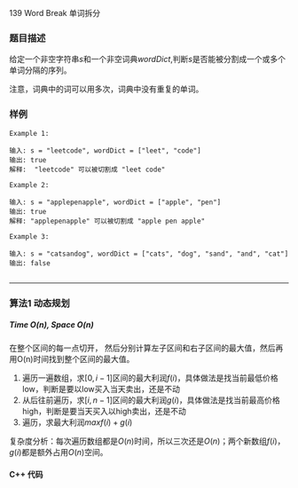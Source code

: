 139 Word Break 单词拆分

### 题目描述


给定一个非空字符串$s$和一个非空词典$wordDict$,判断$s$是否能被分割成一个或多个单词分隔的序列。

注意，词典中的词可以用多次，词典中没有重复的单词。



### 样例

```
Example 1:

输入: s = "leetcode", wordDict = ["leet", "code"]
输出: true
解释:  "leetcode" 可以被切割成 "leet code"

Example 2:

输入: s = "applepenapple", wordDict = ["apple", "pen"]
输出: true
解释: "applepenapple" 可以被切割成 "apple pen apple"

Example 3:

输入: s = "catsandog", wordDict = ["cats", "dog", "sand", "and", "cat"]
输出: false


```


----------

### 算法1 动态规划
#####  Time $O(n)$, Space $O(n)$

在整个区间的每一点切开， 然后分别计算左子区间和右子区间的最大值，然后再用O(n)时间找到整个区间的最大值。

1. 遍历一遍数组，求$[0,i-1]$区间的最大利润$f(i)$，具体做法是找当前最低价格low，判断是要以low买入当天卖出，还是不动
2. 从后往前遍历，求$[i,n-1]$区间的最大利润$g(i)$，具体做法是找当前最高价格high，判断是要当天买入以high卖出，还是不动
3. 遍历，求最大利润$max{f(i)+g(i)}$

复杂度分析：每次遍历数组都是$O(n)$时间，所以三次还是$O(n)$；两个新数组$f(i)，g(i)$都是额外占用$O(n)$空间。

#### C++ 代码
```


```


